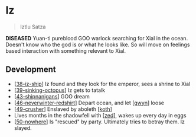 # Iz
> Iztlu Satza

**DISEASED** Yuan-ti pureblood GOO warlock searching for Xial in the ocean. Doesn't know who the god is or what he looks like.
So will move on feelings based interaction with something relevant to Xial.

## Development
- [[38-iz-ship]] Iz found and they look for the emperor, sees a shrine to Xial
- [[39-sinking-octopus]] Iz gets to tatalk
- [[43-shipnanigans]] GOO dream
- [[46-neverwinter-redshirt]] Depart ocean, and let [[gwyn]] loose
- [[49-crusher]] Enslaved by aboleth [[koth]]
- Lives months in the shadowfell with [[zed]], wakes up every day in eggs
- [[50-nowhere]] Is "rescued" by party. Ultimately tries to betray them. Iz slayed.

[//begin]: # "Autogenerated link references for markdown compatibility"
[38-iz-ship]: ../recaps/38-iz-ship "38-iz-ship"
[39-sinking-octopus]: ../recaps/39-sinking-octopus "39-sinking-octopus"
[43-shipnanigans]: ../recaps/43-shipnanigans "43-shipnanigans"
[46-neverwinter-redshirt]: ../recaps/46-neverwinter-redshirt "46-neverwinter-redshirt"
[gwyn]: ../npcs/gwyn "Gwyn"
[49-crusher]: ../recaps/49-crusher "49-crusher"
[koth]: ../npcs/koth "Koth M'gog"
[zed]: zed "Zed"
[50-nowhere]: ../recaps/50-nowhere "50-nowhere"
[//end]: # "Autogenerated link references"
